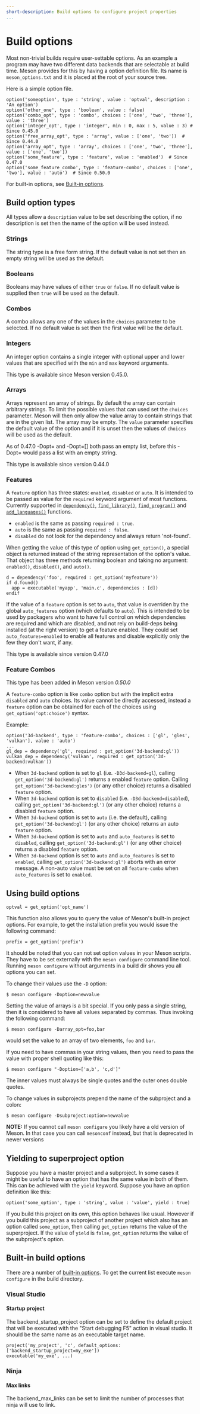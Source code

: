 ```yaml
---
short-description: Build options to configure project properties
...
```


# Build options

Most non-trivial builds require user-settable options. As an example a
program may have two different data backends that are selectable at
build time. Meson provides for this by having a option definition
file. Its name is `meson_options.txt` and it is placed at the root of
your source tree.

Here is a simple option file.

```meson
option('someoption', type : 'string', value : 'optval', description : 'An option')
option('other_one', type : 'boolean', value : false)
option('combo_opt', type : 'combo', choices : ['one', 'two', 'three'], value : 'three')
option('integer_opt', type : 'integer', min : 0, max : 5, value : 3) # Since 0.45.0
option('free_array_opt', type : 'array', value : ['one', 'two'])  # Since 0.44.0
option('array_opt', type : 'array', choices : ['one', 'two', 'three'], value : ['one', 'two'])
option('some_feature', type : 'feature', value : 'enabled')  # Since 0.47.0
option('some_feature_combo', type : 'feature-combo', choices : ['one', 'two'], value : 'auto')  # Since 0.50.0
```

For built-in options, see [Built-in options][builtin_opts].

## Build option types

All types allow a `description` value to be set describing the option,
if no description is set then the name of the option will be used instead.

### Strings

The string type is a free form string. If the default value is not set
then an empty string will be used as the default.

### Booleans

Booleans may have values of either `true` or `false`. If no default
value is supplied then `true` will be used as the default.

### Combos

A combo allows any one of the values in the `choices` parameter to be
selected.  If no default value is set then the first value will be the
default.

### Integers

An integer option contains a single integer with optional upper and
lower values that are specified with the `min` and `max` keyword
arguments.

This type is available since Meson version 0.45.0.

### Arrays

Arrays represent an array of strings. By default the array can contain
arbitrary strings. To limit the possible values that can used set the
`choices` parameter. Meson will then only allow the value array to
contain strings that are in the given list. The array may be
empty. The `value` parameter specifies the default value of the option
and if it is unset then the values of `choices` will be used as the
default.

As of 0.47.0 -Dopt= and -Dopt=[] both pass an empty list, before this -Dopt=
would pass a list with an empty string.

This type is available since version 0.44.0

### Features

A `feature` option has three states: `enabled`, `disabled` or `auto`. It is intended
to be passed as value for the `required` keyword argument of most functions.
Currently supported in
[`dependency()`](Reference-manual.md#dependency),
[`find_library()`](Reference-manual.md#compiler-object),
[`find_program()`](Reference-manual.md#find_program) and
[`add_languages()`](Reference-manual.md#add_languages) functions.

- `enabled` is the same as passing `required : true`.
- `auto` is the same as passing `required : false`.
- `disabled` do not look for the dependency and always return 'not-found'.

When getting the value of this type of option using `get_option()`, a special
object is returned instead of the string representation of the option's value.
That object has three methods returning boolean and taking no argument:
`enabled()`, `disabled()`, and `auto()`.

```meson
d = dependency('foo', required : get_option('myfeature'))
if d.found()
  app = executable('myapp', 'main.c', dependencies : [d])
endif
```

If the value of a `feature` option is set to `auto`, that value is overriden by
the global `auto_features` option (which defaults to `auto`). This is intended
to be used by packagers who want to have full control on which dependencies are
required and which are disabled, and not rely on build-deps being installed
(at the right version) to get a feature enabled. They could set
`auto_features=enabled` to enable all features and disable explicitly only the
few they don't want, if any.

This type is available since version 0.47.0

### Feature Combos

This type has been added in Meson version *0.50.0*

A `feature-combo` option is like `combo` option but with the implicit extra
`disabled` and `auto` choices. Its value cannot be directly accessed, instead a
`feature` option can be obtained for each of the choices using
`get_option('opt:choice')` syntax.

Example:
```meson
option('3d-backend', type : 'feature-combo', choices : ['gl', 'gles', 'vulkan'], value : 'auto')
...
gl_dep = dependency('gl', required : get_option('3d-backend:gl'))
vulkan_dep = dependency('vulkan', required : get_option('3d-backend:vulkan'))
```

- When `3d-backend` option is set to `gl` (i.e. `-D3d-backend=gl`), calling
  `get_option('3d-backend:gl')` returns a enabled `feature` option. Calling
  `get_option('3d-backend:gles')` (or any other choice) returns a disabled
  `feature` option.
- When `3d-backend` option is set to `disabled` (i.e. `-D3d-backend=disabled`),
  calling `get_option('3d-backend:gl')` (or any other choice) returns a disabled
  `feature` option.
- When `3d-backend` option is set to `auto` (i.e. the default), calling
  `get_option('3d-backend:gl')` (or any other choice) returns an auto
  `feature` option.
- When `3d-backend` option is set to `auto` and `auto_features` is set to
  `disabled`, calling `get_option('3d-backend:gl')` (or any other choice) returns
  a disabled `feature` option.
- When `3d-backend` option is set to `auto` and `auto_features` is set to
  `enabled`, calling `get_option('3d-backend:gl')` aborts with an error message.
  A non-auto value must be set on all `feature-combo` when `auto_features` is
  set to `enabled`.

## Using build options

```meson
optval = get_option('opt_name')
```

This function also allows you to query the value of Meson's built-in
project options. For example, to get the installation prefix you would
issue the following command:

```meson
prefix = get_option('prefix')
```

It should be noted that you can not set option values in your Meson
scripts. They have to be set externally with the `meson configure`
command line tool. Running `meson configure` without arguments in a
build dir shows you all options you can set.

To change their values use the `-D`
option:

```console
$ meson configure -Doption=newvalue
```

Setting the value of arrays is a bit special. If you only pass a
single string, then it is considered to have all values separated by
commas. Thus invoking the following command:

```console
$ meson configure -Darray_opt=foo,bar
```

would set the value to an array of two elements, `foo` and `bar`.

If you need to have commas in your string values, then you need to
pass the value with proper shell quoting like this:

```console
$ meson configure "-Doption=['a,b', 'c,d']"
```

The inner values must always be single quotes and the outer ones
double quotes.

To change values in subprojects prepend the name of the subproject and
a colon:

```console
$ meson configure -Dsubproject:option=newvalue
```

**NOTE:** If you cannot call `meson configure` you likely have a old
  version of Meson. In that case you can call `mesonconf` instead, but
  that is deprecated in newer versions

## Yielding to superproject option

Suppose you have a master project and a subproject. In some cases it
might be useful to have an option that has the same value in both of
them. This can be achieved with the `yield` keyword. Suppose you have
an option definition like this:

```meson
option('some_option', type : 'string', value : 'value', yield : true)
```

If you build this project on its own, this option behaves like
usual. However if you build this project as a subproject of another
project which also has an option called `some_option`, then calling
`get_option` returns the value of the superproject. If the value of
`yield` is `false`, `get_option` returns the value of the subproject's
option.


## Built-in build options

There are a number of [built-in options][builtin_opts]. To get the current list execute `meson
configure` in the build directory.

[builtin_opts]: https://mesonbuild.com/Builtin-options.html

### Visual Studio

#### Startup project

The backend\_startup\_project option can be set to define the default project
that will be executed with the "Start debugging F5" action in visual studio.
It should be the same name as an executable target name.

```meson
project('my_project', 'c', default_options: ['backend_startup_project=my_exe'])
executable('my_exe', ...)
```

### Ninja

#### Max links

The backend\_max\_links can be set to limit the number of processes that ninja
will use to link.
